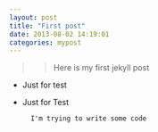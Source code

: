 ```yaml
---  
layout: post  
title: "First post"  
date: 2013-08-02 14:19:01  
categories: mypost  
---  
```

  
>> Here is my first jekyll post  
  
+ Just for test  
* Just for Test  
  
        I'm trying to write some code  